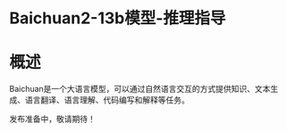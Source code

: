 # Baichuan2-13b模型-推理指导

# 概述<a name="ZH-CN_TOPIC_0000001172161501"></a>

Baichuan是一个大语言模型，可以通过自然语言交互的方式提供知识、文本生成、语言翻译、语言理解、代码编写和解释等任务。

发布准备中，敬请期待！
